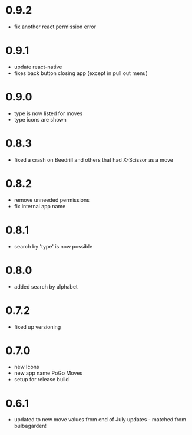 # 0.9.2

* fix another react permission error
# 0.9.1

* update react-native
* fixes back button closing app (except in pull out menu)
# 0.9.0
* type is now listed for moves
* type icons are shown

# 0.8.3
* fixed a crash on Beedrill and others that had X-Scissor as a move

# 0.8.2
* remove unneeded permissions
* fix internal app name

# 0.8.1
* search by 'type' is now possible

# 0.8.0
* added search by alphabet

# 0.7.2
* fixed up versioning

# 0.7.0

* new Icons
* new app name PoGo Moves
* setup for release build

# 0.6.1

* updated to new move values from end of July updates - matched from bulbagarden!
